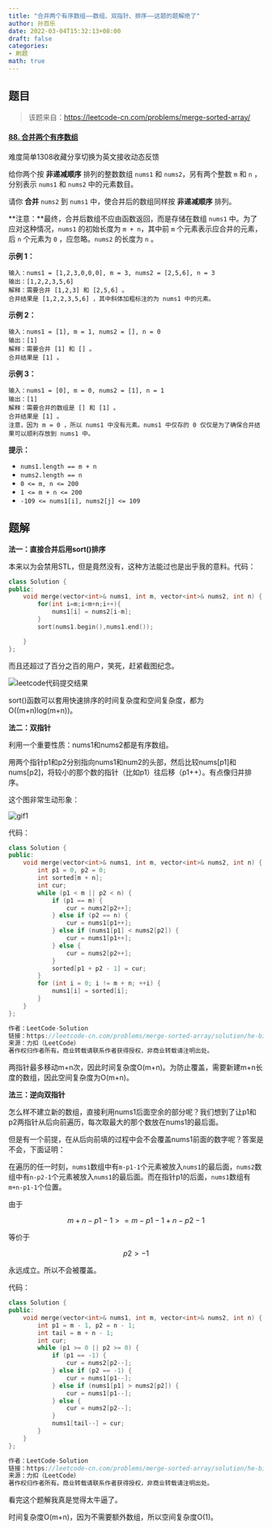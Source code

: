 ```yaml
---
title: "合并两个有序数组——数组、双指针、排序——这题的题解绝了"
author: 孙百乐
date: 2022-03-04T15:32:13+08:00
draft: false
categories: 
- 刷题
math: true
---
```


## 题目

> 该题来自：https://leetcode-cn.com/problems/merge-sorted-array/

#### [88. 合并两个有序数组](https://leetcode-cn.com/problems/merge-sorted-array/)

难度简单1308收藏分享切换为英文接收动态反馈

给你两个按 **非递减顺序** 排列的整数数组 `nums1` 和 `nums2`，另有两个整数 `m` 和 `n` ，分别表示 `nums1` 和 `nums2` 中的元素数目。

请你 **合并** `nums2` 到 `nums1` 中，使合并后的数组同样按 **非递减顺序** 排列。

**注意：**最终，合并后数组不应由函数返回，而是存储在数组 `nums1` 中。为了应对这种情况，`nums1` 的初始长度为 `m + n`，其中前 `m` 个元素表示应合并的元素，后 `n` 个元素为 `0` ，应忽略。`nums2` 的长度为 `n` 。

 

**示例 1：**

```
输入：nums1 = [1,2,3,0,0,0], m = 3, nums2 = [2,5,6], n = 3
输出：[1,2,2,3,5,6]
解释：需要合并 [1,2,3] 和 [2,5,6] 。
合并结果是 [1,2,2,3,5,6] ，其中斜体加粗标注的为 nums1 中的元素。
```

**示例 2：**

```
输入：nums1 = [1], m = 1, nums2 = [], n = 0
输出：[1]
解释：需要合并 [1] 和 [] 。
合并结果是 [1] 。
```

**示例 3：**

```
输入：nums1 = [0], m = 0, nums2 = [1], n = 1
输出：[1]
解释：需要合并的数组是 [] 和 [1] 。
合并结果是 [1] 。
注意，因为 m = 0 ，所以 nums1 中没有元素。nums1 中仅存的 0 仅仅是为了确保合并结果可以顺利存放到 nums1 中。
```

 

**提示：**

- `nums1.length == m + n`
- `nums2.length == n`
- `0 <= m, n <= 200`
- `1 <= m + n <= 200`
- `-109 <= nums1[i], nums2[j] <= 109`



## 题解

**法一：直接合并后用sort()排序**

本来以为会禁用STL，但是竟然没有，这种方法能过也是出乎我的意料。代码：

```c++
class Solution {
public:
    void merge(vector<int>& nums1, int m, vector<int>& nums2, int n) {
        for(int i=m;i<m+n;i++){
            nums1[i] = nums2[i-m];
        }
        sort(nums1.begin(),nums1.end());

    }
};
```

而且还超过了百分之百的用户，笑死，赶紧截图纪念。

![leetcode代码提交结果](https://myblog-1257298572.cos.ap-shanghai.myqcloud.com/mypic/img/leetcode%E4%BB%A3%E7%A0%81%E6%8F%90%E4%BA%A4%E7%BB%93%E6%9E%9C.png)

sort()函数可以套用快速排序的时间复杂度和空间复杂度，都为O((m+n)log(m+n))。



**法二：双指针**

利用一个重要性质：nums1和nums2都是有序数组。

用两个指针p1和p2分别指向nums1和num2的头部，然后比较nums[p1]和nums[p2]，将较小的那个数的指针（比如p1）往后移（p1++）。有点像归并排序。

这个图非常生动形象：

![gif1](https://myblog-1257298572.cos.ap-shanghai.myqcloud.com/mypic/img/1.gif)

代码：

```c++
class Solution {
public:
    void merge(vector<int>& nums1, int m, vector<int>& nums2, int n) {
        int p1 = 0, p2 = 0;
        int sorted[m + n];
        int cur;
        while (p1 < m || p2 < n) {
            if (p1 == m) {
                cur = nums2[p2++];
            } else if (p2 == n) {
                cur = nums1[p1++];
            } else if (nums1[p1] < nums2[p2]) {
                cur = nums1[p1++];
            } else {
                cur = nums2[p2++];
            }
            sorted[p1 + p2 - 1] = cur;
        }
        for (int i = 0; i != m + n; ++i) {
            nums1[i] = sorted[i];
        }
    }
};

作者：LeetCode-Solution
链接：https://leetcode-cn.com/problems/merge-sorted-array/solution/he-bing-liang-ge-you-xu-shu-zu-by-leetco-rrb0/
来源：力扣（LeetCode）
著作权归作者所有。商业转载请联系作者获得授权，非商业转载请注明出处。
```

两指针最多移动m+n次，因此时间复杂度O(m+n)。为防止覆盖，需要新建m+n长度的数组，因此空间复杂度为O(m+n)。



**法三：逆向双指针**

怎么样不建立新的数组，直接利用nums1后面空余的部分呢？我们想到了让p1和p2两指针从后向前遍历，每次取最大的那个数放在nums1的最后面。

但是有一个前提，在从后向前填的过程中会不会覆盖nums1前面的数字呢？答案是不会，下面证明：

在遍历的任一时刻，`nums1`数组中有`m-p1-1`个元素被放入`nums1`的最后面，`nums2`数组中有`n-p2-1`个元素被放入`nums1`的最后面。而在指针p1的后面，`nums1`数组有`m+n-p1-1`个位置。

由于

$$ m+n-p1-1 >= m-p1-1+n-p2-1 $$

等价于

$$ p2>-1 $$

永远成立。所以不会被覆盖。

代码：

```c++
class Solution {
public:
    void merge(vector<int>& nums1, int m, vector<int>& nums2, int n) {
        int p1 = m - 1, p2 = n - 1;
        int tail = m + n - 1;
        int cur;
        while (p1 >= 0 || p2 >= 0) {
            if (p1 == -1) {
                cur = nums2[p2--];
            } else if (p2 == -1) {
                cur = nums1[p1--];
            } else if (nums1[p1] > nums2[p2]) {
                cur = nums1[p1--];
            } else {
                cur = nums2[p2--];
            }
            nums1[tail--] = cur;
        }
    }
};

作者：LeetCode-Solution
链接：https://leetcode-cn.com/problems/merge-sorted-array/solution/he-bing-liang-ge-you-xu-shu-zu-by-leetco-rrb0/
来源：力扣（LeetCode）
著作权归作者所有。商业转载请联系作者获得授权，非商业转载请注明出处。
```

看完这个题解我真是觉得太牛逼了。

时间复杂度O(m+n)，因为不需要额外数组，所以空间复杂度O(1)。



